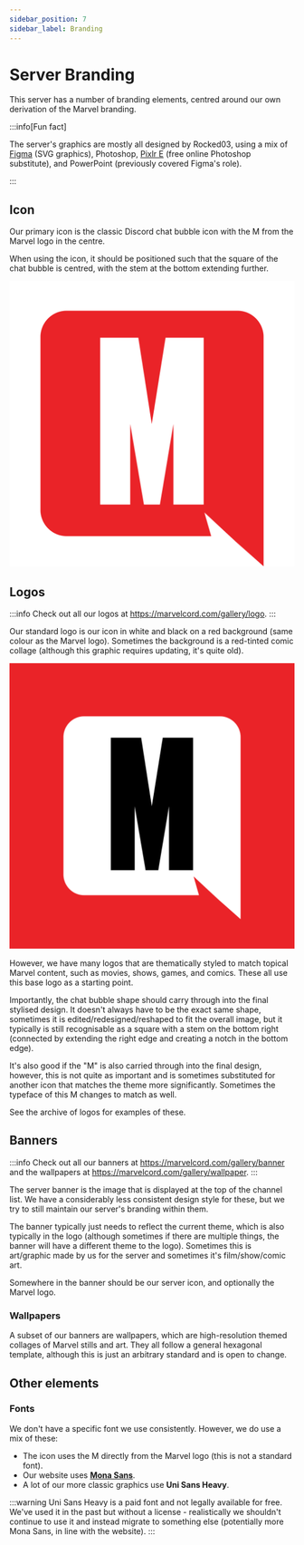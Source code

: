 ```yaml
---
sidebar_position: 7
sidebar_label: Branding
---
```


# Server Branding

This server has a number of branding elements, centred around our own derivation of the Marvel branding. 

:::info[Fun fact]

The server's graphics are mostly all designed by Rocked03, using a mix of [Figma](https://www.figma.com/) (SVG graphics), Photoshop, [Pixlr E](https://pixlr.com/editor/) (free online Photoshop substitute), and PowerPoint (previously covered Figma's role).

:::

## Icon

Our primary icon is the classic Discord chat bubble icon with the M from the Marvel logo in the centre.

When using the icon, it should be positioned such that the square of the chat bubble is centred, with the stem at the bottom extending further. 

![Icon](<../../static/img/branding/Icon red filled square.svg>)

## Logos

:::info
Check out all our logos at https://marvelcord.com/gallery/logo.
:::

Our standard logo is our icon in white and black on a red background (same colour as the Marvel logo). Sometimes the background is a red-tinted comic collage (although this graphic requires updating, it's quite old).

![Main logo](<../../static/img/branding/Logo 2000x2000.svg>)

However, we have many logos that are thematically styled to match topical Marvel content, such as movies, shows, games, and comics. These all use this base logo as a starting point.

Importantly, the chat bubble shape should carry through into the final stylised design. It doesn't always have to be the exact same shape, sometimes it is edited/redesigned/reshaped to fit the overall image, but it typically is still recognisable as a square with a stem on the bottom right (connected by extending the right edge and creating a notch in the bottom edge).

It's also good if the "M" is also carried through into the final design, however, this is not quite as important and is sometimes substituted for another icon that matches the theme more significantly. Sometimes the typeface of this M changes to match as well.

See the archive of logos for examples of these.

## Banners

:::info
Check out all our banners at https://marvelcord.com/gallery/banner and the wallpapers at https://marvelcord.com/gallery/wallpaper.
:::

The server banner is the image that is displayed at the top of the channel list. We have a considerably less consistent design style for these, but we try to still maintain our server's branding within them.

The banner typically just needs to reflect the current theme, which is also typically in the logo (although sometimes if there are multiple things, the banner will have a different theme to the logo). Sometimes this is art/graphic made by us for the server and sometimes it's film/show/comic art.

Somewhere in the banner should be our server icon, and optionally the Marvel logo. 

### Wallpapers

A subset of our banners are wallpapers, which are high-resolution themed collages of Marvel stills and art. They all follow a general hexagonal template, although this is just an arbitrary standard and is open to change.

## Other elements

### Fonts

We don't have a specific font we use consistently. However, we do use a mix of these:
- The icon uses the M directly from the Marvel logo (this is not a standard font).
- Our website uses **[Mona Sans](https://fonts.google.com/specimen/Mona+Sans)**.
- A lot of our more classic graphics use **Uni Sans Heavy**.
 
:::warning
Uni Sans Heavy is a paid font and not legally available for free. We've used it in the past but without a license - realistically we shouldn't continue to use it and instead migrate to something else (potentially more Mona Sans, in line with the website).
:::
